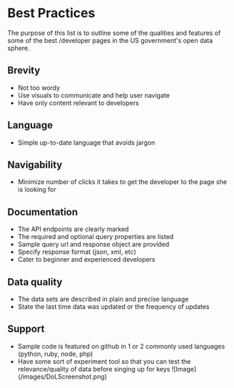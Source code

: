 # Best Practices
The purpose of this list is to outline some of the qualities and features of some of the best /developer pages in the US government's open data sphere.

## Brevity
- Not too wordy
- Use visuals to communicate and help user navigate
- Have only content relevant to developers

## Language
- Simple up-to-date language that avoids jargon

## Navigability
- Minimize number of clicks it takes to get the developer to the page she is looking for

## Documentation
- The API endpoints are clearly marked
- The required and optional query properties are listed
- Sample query url and response object are provided
- Specify response format (json, xml, etc)
- Cater to beginner and experienced developers

## Data quality
- The data sets are described in plain and precise language
- State the last time data was updated or the frequency of updates

## Support
- Sample code is featured on github in 1 or 2 commonly used languages (python, ruby, node, php)
- Have some sort of experiment tool so that you can test the relevance/quality of data before singing up for keys
![Image] (/images/DoLScreenshot.png)
